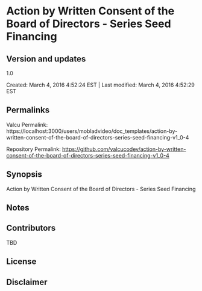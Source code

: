 

# Action by Written Consent of the Board of Directors - Series Seed Financing

## Version and updates

1.0

Created: March 4, 2016  4:52:24 EST | Last modified: March 4, 2016  4:52:29 EST

## Permalinks

Valcu Permalink: https://localhost:3000/users/mobladvideo/doc_templates/action-by-written-consent-of-the-board-of-directors-series-seed-financing-v1_0-4

Repository Permalink: https://github.com/valcucodev/action-by-written-consent-of-the-board-of-directors-series-seed-financing-v1_0-4

## Synopsis

Action by Written Consent of the Board of Directors - Series Seed Financing

## Notes



## Contributors

TBD

## License

### 



## Disclaimer

